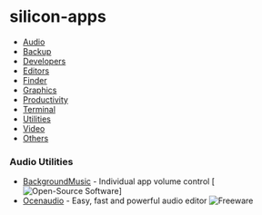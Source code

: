 # silicon-apps
 
- [Audio](#audio)
- [Backup](#backup)
- [Developers](#developers)
- [Editors](#editors)
- [Finder](#finder)
- [Graphics](#graphics)
- [Productivity](#productivity)
- [Terminal](#terminal)
- [Utilities](#utilities)
- [Video](#video)
- [Others](#others)

### Audio Utilities

* [BackgroundMusic](https://github.com/kyleneideck/BackgroundMusic/releases) - Individual app volume control [![Open-Source Software][OSS Icon]]
* [Ocenaudio](https://www.ocenaudio.com) - Easy, fast and powerful audio editor ![Freeware][Freeware Icon]

[Appstore Icon]: https://raw.githubusercontent.com/nagyfranky/silicon-apps/85cd5c11cadb7a32ad427341b1a748834f70f218/media/appstore.svg
[OSS Icon]: https://raw.githubusercontent.com/nagyfranky/silicon-apps/85cd5c11cadb7a32ad427341b1a748834f70f218/media/oss.svg
[Freeware Icon]: https://raw.githubusercontent.com/nagyfranky/silicon-apps/85cd5c11cadb7a32ad427341b1a748834f70f218/media/freeware.svg